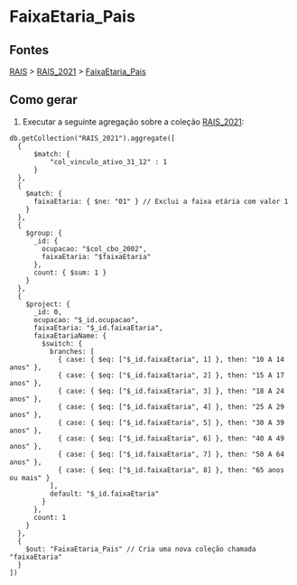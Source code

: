 # FaixaEtaria_Pais

## Fontes 

[RAIS](../../RAIS.md) > [RAIS_2021](../raizes/RAIS_2021.md) > [FaixaEtaria_Pais](./FaixaEtaria_Pais.md)

## Como gerar

1. Executar a seguinte agregação sobre a coleção [RAIS_2021](../raizes/RAIS_2021.md):

```
db.getCollection("RAIS_2021").aggregate([
  {
      $match: {
          "col_vinculo_ativo_31_12" : 1
      }
  },
  {
    $match: {
      faixaEtaria: { $ne: "01" } // Exclui a faixa etária com valor 1
    }
  },
  {
    $group: {
      _id: {
        ocupacao: "$col_cbo_2002",
        faixaEtaria: "$faixaEtaria"
      },
      count: { $sum: 1 }
    }
  },
  {
    $project: {
      _id: 0,
      ocupacao: "$_id.ocupacao",
      faixaEtaria: "$_id.faixaEtaria",
      faixaEtariaName: {
        $switch: {
          branches: [
            { case: { $eq: ["$_id.faixaEtaria", 1] }, then: "10 A 14 anos" },
            { case: { $eq: ["$_id.faixaEtaria", 2] }, then: "15 A 17 anos" },
            { case: { $eq: ["$_id.faixaEtaria", 3] }, then: "18 A 24 anos" },
            { case: { $eq: ["$_id.faixaEtaria", 4] }, then: "25 A 29 anos" },
            { case: { $eq: ["$_id.faixaEtaria", 5] }, then: "30 A 39 anos" },
            { case: { $eq: ["$_id.faixaEtaria", 6] }, then: "40 A 49 anos" },
            { case: { $eq: ["$_id.faixaEtaria", 7] }, then: "50 A 64 anos" },
            { case: { $eq: ["$_id.faixaEtaria", 8] }, then: "65 anos ou mais" }
          ],
          default: "$_id.faixaEtaria"
        }
      },
      count: 1
    }
  },
  {
    $out: "FaixaEtaria_Pais" // Cria uma nova coleção chamada "faixaEtaria"
  }
])
```